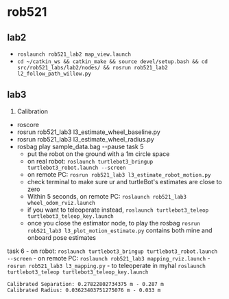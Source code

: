 # rob521
## lab2
- `roslaunch rob521_lab2 map_view.launch`
- `cd ~/catkin_ws && catkin_make && source devel/setup.bash && cd src/rob521_labs/lab2/nodes/ && rosrun rob521_lab2 l2_follow_path_willow.py`

## lab3
1. Calibration
 - roscore
 - rosrun rob521_lab3 l3_estimate_wheel_baseline.py
 - rosrun rob521_lab3 l3_estimate_wheel_radius.py
 - rosbag play sample_data.bag --pause
task 5
    - put the robot on the ground with a 1m circle space
    - on real robot: `roslaunch turtlebot3_bringup turtlebot3_robot.launch --screen`
    - on remote PC: `rosrun rob521_lab3 l3_estimate_robot_motion.py`
    - check terminal to make sure ur and turtleBot's estimates are close to zero
    - Within 5 seconds, on remote PC: `roslaunch rob521_lab3 wheel_odom_rviz.launch` 
    - if you want to teleoperate instead, `roslaunch turtlebot3_teleop turtlebot3_teleop_key.launch`
    - once you close the estimator node, to play the rosbag `rosrun rob521_lab3 l3_plot_motion_estimate.py` contains both mine and onboard pose estimates

task 6
    - on robot: `roslaunch turtlebot3_bringup turtlebot3_robot.launch --screen`
    - on remote PC: `roslaunch rob521_lab3 mapping_rviz.launch`
    - `rosrun rob521_lab3 l3_mapping.py`
    - to teleoperate in myhal `roslaunch turtlebot3_teleop turtlebot3_teleop_key.launch`





    Calibrated Separation: 0.27822802734375 m - 0.287 m
    Calibrated Radius: 0.03623403751275076 m - 0.033 m